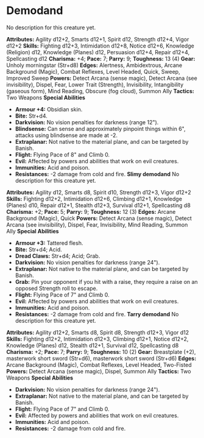 # Demodand

No description for this creature yet.

**Attributes:** Agility d12+2, Smarts d12+1, Spirit d12, Strength d12+4,
Vigor d12+2
**Skills:** Fighting d12+3, Intimidation d12+8, Notice d12+6, Knowledge
(Religion) d12, Knowledge (Planes) d12, Persuasion d12+4, Repair d12+4,
Spellcasting d12
**Charisma:** +4; **Pace:** 7; **Parry:** 9; **Toughness:** 13 (4)
**Gear:** Unholy morningstar (Str+d8)
**Edges:** Alertness, Ambidextrous, Arcane Background (Magic), Combat
Reflexes, Level Headed, Quick, Sweep, Improved Sweep
**Powers:** Detect Arcana (sense magic), Detect Arcana (see
invisibility), Dispel, Fear, Lower Trait (Strength), Invisibility,
Intangibility (gaseous form), Mind Reading, Obscure (fog cloud), Summon
Ally
**Tactics:** Two Weapons
**Special Abilities**

- **Armour +4:** Obsidian skin.
- **Bite:** Str+d4.
- **Darkvision:** No vision penalties for darkness (range 12").
- **Blindsense:** Can sense and approximately pinpoint things within
6", attacks using blindsense are made at -2.
- **Extraplanar:** Not native to the material plane, and can be targeted
by Banish.
- **Flight:** Flying Pace of 8" and Climb 0.
- **Evil:** Affected by powers and abilities that work on evil
creatures.
- **Immunities:** Acid and poison.
- **Resistances:** -2 damage from cold and fire.
**Slimy demodand**
No description for this creature yet.

**Attributes:** Agility d12, Smarts d8, Spirit d10, Strength d12+3,
Vigor d12+2
**Skills:** Fighting d12+2, Intimidation d12+6, Climbing d12+1,
Knowledge (Planes) d10, Repair d12+1, Stealth d12+3, Survival d12+1,
Spellcasting d8
**Charisma:** +2; **Pace:** 5; **Parry:** 9; **Toughness:** 12 (3)
**Edges:** Arcane Background (Magic), Quick
**Powers:** Detect Arcana (sense magic), Detect Arcana (see
invisibility), Dispel, Fear, Invisibility, Mind Reading, Summon Ally
**Special Abilities**

- **Armour +3:** Tattered flesh.
- **Bite:** Str+d4; Acid.
- **Dread Claws:** Str+d4; Acid; Grab.
- **Darkvision:** No vision penalties for darkness (range 24").
- **Extraplanar:** Not native to the material plane, and can be targeted
by Banish.
- **Grab:** Pin your opponent if you hit with a raise, they require a
raise on an opposed Strength roll to escape.
- **Flight:** Flying Pace of 7" and Climb 0.
- **Evil:** Affected by powers and abilities that work on evil
creatures.
- **Immunities:** Acid and poison.
- **Resistances:** -2 damage from cold and fire.
**Tarry demodand**
No description for this creature yet.

**Attributes:** Agility d12+2, Smarts d8, Spirit d8, Strength d12+3,
Vigor d12
**Skills:** Fighting d12+2, Intimidation d12+3, Climbing d12+1, Notice
d12+2, Knowledge (Planes) d12, Stealth d12+1, Survival d12, Spellcasting
d8
**Charisma:** +2; **Pace:** 7; **Parry:** 9; **Toughness:** 10 (2)
**Gear:** Breastplate (+2), masterwork short sword (Str+d6), masterwork
short sword (Str+d6)
**Edges:** Arcane Background (Magic), Combat Reflexes, Level Headed,
Two-Fisted
**Powers:** Detect Arcana (sense magic), Dispel, Summon Ally
**Tactics:** Two Weapons
**Special Abilities**

- **Darkvision:** No vision penalties for darkness (range 24").
- **Extraplanar:** Not native to the material plane, and can be targeted
by Banish.
- **Flight:** Flying Pace of 7" and Climb 0.
- **Evil:** Affected by powers and abilities that work on evil
creatures.
- **Immunities:** Acid and poison.
- **Resistances:** -2 damage from cold and fire.
